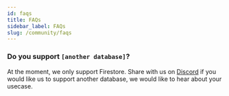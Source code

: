 ```yaml
---
id: faqs
title: FAQs
sidebar_label: FAQs
slug: /community/faqs
---
```


### Do you support `[another database]`?

At the moment, we only support Firestore. Share with us on
[Discord](https://discord.com/invite/B8yAD5PDX4) if you would like us to support
another database, we would like to hear about your usecase.

